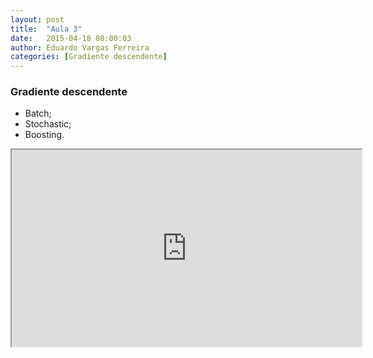 ```yaml
---
layout: post
title:  "Aula 3"
date:   2015-04-18 08:00:03
author: Eduardo Vargas Ferreira
categories: [Gradiente descendente]
---
```


<h3>Gradiente descendente</h3>
  <ul>
  <li>Batch;</li>
  <li>Stochastic;</li>
  <li>Boosting.</li>
</ul>

<center>
<iframe width="560" height="315" src="https://www.youtube.com/embed/zAlX1V3lK5s?autoplay=0"> </iframe>
</center>
